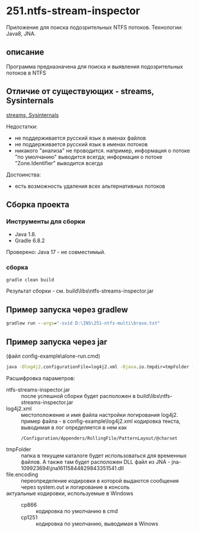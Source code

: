 # 251.ntfs-stream-inspector

Приложение для поиска подозрительных NTFS потоков. Технологии: Java8, JNA.

## описание

Программа предназначена для поиска и выявления подозрительных потоков в NTFS

## Отличие от существующих - streams, Sysinternals

[streams, Sysinternals](https://learn.microsoft.com/en-us/sysinternals/downloads/streams)

Недостатки:

- не поддерживается русский язык в именах файлов
- не поддерживается русский язык в именах потоков
- никакого "анализа" не проводится. например, информация о потоке "по умолчанию"
выводится всегда; информация о потоке "Zone.Identifier" выводится всегда

Достоинства:

- есть возможность удаления всех альтернативных потоков

## Сборка проекта

### Инструменты для сборки

- Java 1.8.
- Gradle 6.8.2

Проверено: Java 17 - не совместимый.

### сборка

```cmd
gradle clean build
```

Результат сборки - см. build\libs\ntfs-streams-inspector.jar

## Пример запуска через gradlew

````cmd
gradlew run --args="-svid D:\INS\251-ntfs-multi\bravo.txt"
````

## Пример запуска через jar

(файл config-example\alone-run.cmd)

````cmd
java -Dlog4j2.configurationFile=log4j2.xml -Djava.io.tmpdir=tmpFolder -Dfile.encoding=cp866 -jar ntfs-streams-inspector.jar
````

Расшифровка параметров:

<dl>
<dt>ntfs-streams-inspector.jar</dt>
<dd>после успешной сборки будет расположен в build\libs\ntfs-streams-inspector.jar</dd>

<dt>log4j2.xml</dt>
<dd>местоположение и имя файла настройки логирования log4j2. пример файла - в config-example\log4j2.xml
кодировка текста, выводимая в лог определяется в нем как

```xpath
/Configuration/Appenders/RollingFile/PatternLayout/@charset
```

</dd>

<dt>tmpFolder</dt>
<dd>папка в текущем каталоге будет использоваться для временных файлов.
А также там будет расположен DLL файл из JNA - jna-109923694\jna16115844829843351541.dll

<dt>file.encoding</dt>
<dd>переопределение кодировки в которой
выдаются сообщения через system.out и логирование в консоль</dd>

<dt>актуальные кодировки, используемые в Windows</dt>
<dd>
    <dl>
        <dt>cp866</dt>
        <dd>кодировка по умолчанию в cmd</dd>
        <dt>cp1251</dt>
        <dd>кодировка по умолчанию, выводимая в Winows</dd>
    </dl>
</dl>
